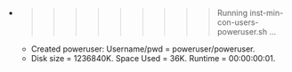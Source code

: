 * >>>>>>>>> Running inst-min-con-users-poweruser.sh ...
  * Created poweruser: Username/pwd = poweruser/poweruser.
  * Disk size = 1236840K. Space Used = 36K. Runtime = 00:00:00:01.
